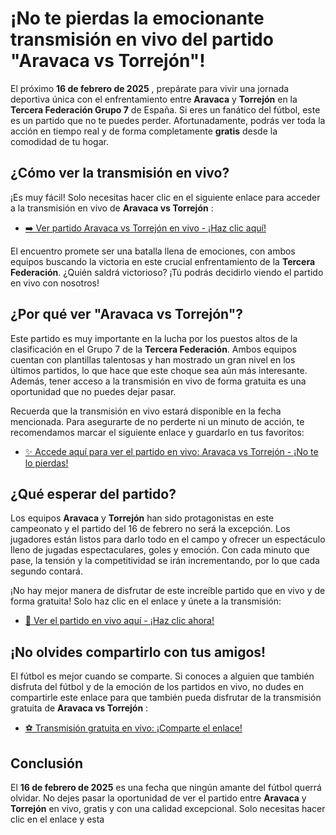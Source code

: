 # ¡No te pierdas la emocionante transmisión en vivo del partido "Aravaca vs Torrejón"!

El próximo **16 de febrero de 2025** , prepárate para vivir una jornada deportiva única con el enfrentamiento entre **Aravaca** y **Torrejón** en la **Tercera Federación Grupo 7** de España. Si eres un fanático del fútbol, este es un partido que no te puedes perder. Afortunadamente, podrás ver toda la acción en tiempo real y de forma completamente **gratis** desde la comodidad de tu hogar.

## ¿Cómo ver la transmisión en vivo?

¡Es muy fácil! Solo necesitas hacer clic en el siguiente enlace para acceder a la transmisión en vivo de **Aravaca vs Torrejón** :

- [➡️ Ver partido Aravaca vs Torrejón en vivo - ¡Haz clic aquí!](https://tinyurl.com/livestreamfreeo?st=Aravaca+vs+Torrej%C3%B3n&si=gh)

El encuentro promete ser una batalla llena de emociones, con ambos equipos buscando la victoria en este crucial enfrentamiento de la **Tercera Federación**. ¿Quién saldrá victorioso? ¡Tú podrás decidirlo viendo el partido en vivo con nosotros!

## ¿Por qué ver "Aravaca vs Torrejón"?

Este partido es muy importante en la lucha por los puestos altos de la clasificación en el Grupo 7 de la **Tercera Federación**. Ambos equipos cuentan con plantillas talentosas y han mostrado un gran nivel en los últimos partidos, lo que hace que este choque sea aún más interesante. Además, tener acceso a la transmisión en vivo de forma gratuita es una oportunidad que no puedes dejar pasar.

Recuerda que la transmisión en vivo estará disponible en la fecha mencionada. Para asegurarte de no perderte ni un minuto de acción, te recomendamos marcar el siguiente enlace y guardarlo en tus favoritos:

- [✨ Accede aquí para ver el partido en vivo: Aravaca vs Torrejón - ¡No te lo pierdas!](https://tinyurl.com/livestreamfreeo?st=Aravaca+vs+Torrej%C3%B3n&si=gh)

## ¿Qué esperar del partido?

Los equipos **Aravaca** y **Torrejón** han sido protagonistas en este campeonato y el partido del 16 de febrero no será la excepción. Los jugadores están listos para darlo todo en el campo y ofrecer un espectáculo lleno de jugadas espectaculares, goles y emoción. Con cada minuto que pase, la tensión y la competitividad se irán incrementando, por lo que cada segundo contará.

¡No hay mejor manera de disfrutar de este increíble partido que en vivo y de forma gratuita! Solo haz clic en el enlace y únete a la transmisión:

- [🔴 Ver el partido en vivo aquí - ¡Haz clic ahora!](https://tinyurl.com/livestreamfreeo?st=Aravaca+vs+Torrej%C3%B3n&si=gh)

## ¡No olvides compartirlo con tus amigos!

El fútbol es mejor cuando se comparte. Si conoces a alguien que también disfruta del fútbol y de la emoción de los partidos en vivo, no dudes en compartirle este enlace para que también pueda disfrutar de la transmisión gratuita de **Aravaca vs Torrejón** :

- [⚽ Transmisión gratuita en vivo: ¡Comparte el enlace!](https://tinyurl.com/livestreamfreeo?st=Aravaca+vs+Torrej%C3%B3n&si=gh)

## Conclusión

El **16 de febrero de 2025** es una fecha que ningún amante del fútbol querrá olvidar. No dejes pasar la oportunidad de ver el partido entre **Aravaca** y **Torrejón** en vivo, gratis y con una calidad excepcional. Solo necesitas hacer clic en el enlace y esta
